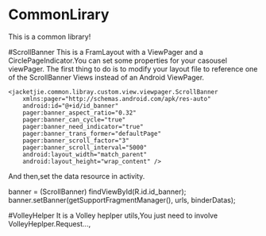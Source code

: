 # CommonLirary
This is a common library!

#ScrollBanner 
This is a FramLayout with a ViewPager and a CirclePageIndicator.You can set some properties for your casousel viewPager. 
The first thing to do is to modify your layout file to reference one of the ScrollBanner Views instead of an Android ViewPager.

    <jacketjie.common.libray.custom.view.viewpager.ScrollBanner
        xmlns:pager="http://schemas.android.com/apk/res-auto"
        android:id="@+id/id_banner"
        pager:banner_aspect_ratio="0.32"
        pager:banner_can_cycle="true"
        pager:banner_need_indicator="true"
        pager:banner_trans_former="defaultPage"
        pager:banner_scroll_factor="3"
        pager:banner_scroll_interval="5000"
        android:layout_width="match_parent"
        android:layout_height="wrap_content" />
And then,set the data resource in activity.

banner = (ScrollBanner) findViewById(R.id.id_banner);
banner.setBanner(getSupportFragmentManager(), urls, binderDatas);


#VolleyHelper
It is a Volley heplper utils,You just need to involve VolleyHeplper.Request...,
